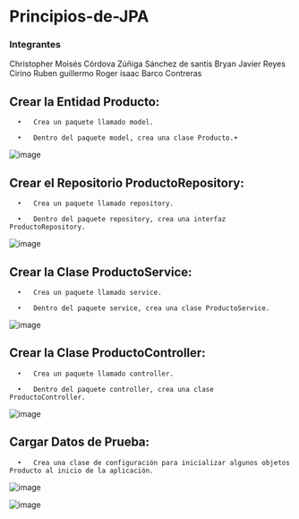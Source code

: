 # Principios-de-JPA
### Integrantes
Christopher Moisés Córdova Zúñiga
Sánchez de santis Bryan Javier
Reyes Cirino Ruben guillermo
Roger isaac Barco Contreras


## Crear la Entidad Producto:

      •   Crea un paquete llamado model.

      •   Dentro del paquete model, crea una clase Producto.+

![image](https://github.com/user-attachments/assets/7081e6cc-b048-4b10-b6ec-6216b951e223)
  
## Crear el Repositorio ProductoRepository:

      •   Crea un paquete llamado repository.

      •   Dentro del paquete repository, crea una interfaz ProductoRepository.

![image](https://github.com/user-attachments/assets/60d57282-abe8-412c-9876-3582b231a797)

## Crear la Clase ProductoService:

      •   Crea un paquete llamado service.

      •   Dentro del paquete service, crea una clase ProductoService.

![image](https://github.com/user-attachments/assets/79d994bc-495e-4bfa-a9df-2fd800c462b0)

## Crear la Clase ProductoController:

      •   Crea un paquete llamado controller.

      •   Dentro del paquete controller, crea una clase ProductoController.

![image](https://github.com/user-attachments/assets/a7cfc949-121f-4d5c-802a-5cd4a4f5c908)

## Cargar Datos de Prueba:

      •   Crea una clase de configuración para inicializar algunos objetos Producto al inicio de la aplicación.

![image](https://github.com/user-attachments/assets/0944d8c7-e422-4bb3-9478-06b5b0e02a65)

![image](https://github.com/user-attachments/assets/fb7a875a-b970-4283-8572-eeb82990d555)
